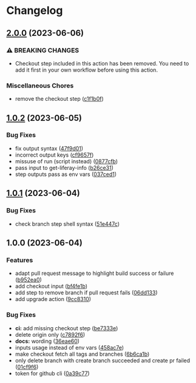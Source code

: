 # Changelog

## [2.0.0](https://github.com/lgdd/liferay-upgrade-action/compare/v1.0.2...v2.0.0) (2023-06-06)


### ⚠ BREAKING CHANGES

* Checkout step included in this action has been removed. You need to add it first in your own workflow before using this action.

### Miscellaneous Chores

* remove the checkout step ([c1f1b0f](https://github.com/lgdd/liferay-upgrade-action/commit/c1f1b0f0c6dc6c960dffc2a730d2885991aebc89))

## [1.0.2](https://github.com/lgdd/liferay-upgrade-action/compare/v1.0.1...v1.0.2) (2023-06-05)


### Bug Fixes

* fix output syntax ([47f9d01](https://github.com/lgdd/liferay-upgrade-action/commit/47f9d0134488467bbffb8f3e1cf22ddc4a1eea66))
* incorrect output keys ([cf9657f](https://github.com/lgdd/liferay-upgrade-action/commit/cf9657f828478c62618b365198eb50906eac34e9))
* missuse of run (script instead) ([0877cfb](https://github.com/lgdd/liferay-upgrade-action/commit/0877cfbf5bad31f4905d3b6edd650f845aef9c82))
* pass input to get-liferay-info ([b26ce31](https://github.com/lgdd/liferay-upgrade-action/commit/b26ce31dd0fafa4857377a385eb4902423180b4f))
* step outputs pass as env vars ([037ced1](https://github.com/lgdd/liferay-upgrade-action/commit/037ced1ac2560ea8e09d7c8f261806b6863880c9))

## [1.0.1](https://github.com/lgdd/liferay-upgrade-action/compare/v1.0.0...v1.0.1) (2023-06-04)


### Bug Fixes

* check branch step shell syntax ([51e447c](https://github.com/lgdd/liferay-upgrade-action/commit/51e447c46887d0981854b0b401762866f1f9e26f))

## 1.0.0 (2023-06-04)


### Features

* adapt pull request message to highlight build success or failure ([b952ea0](https://github.com/lgdd/liferay-upgrade-action/commit/b952ea09de6de3a1ff08d50c8f1def8059dde074))
* add checkout input ([bf4fe1b](https://github.com/lgdd/liferay-upgrade-action/commit/bf4fe1ba39cb60b9576c4c29e1e9d242171686c1))
* add step to remove branch if pull request fails ([06dd133](https://github.com/lgdd/liferay-upgrade-action/commit/06dd133ce934487270431ff30f38804382305c3e))
* add upgrade action ([9cc8310](https://github.com/lgdd/liferay-upgrade-action/commit/9cc8310e4326d049803b746ce2f157fcca1874a2))


### Bug Fixes

* **ci:** add missing checkout step ([be7333e](https://github.com/lgdd/liferay-upgrade-action/commit/be7333e3fd7bdd8636a2eab068324986b5bb7e3c))
* delete origin only ([c7892f6](https://github.com/lgdd/liferay-upgrade-action/commit/c7892f6c9c73f71994fd21e1fe818ccbea18a39a))
* **docs:** wording ([36eae60](https://github.com/lgdd/liferay-upgrade-action/commit/36eae6071193e8bd462fe71479ae7bd33c611162))
* inputs usage instead of env vars ([458ac7e](https://github.com/lgdd/liferay-upgrade-action/commit/458ac7e2e27b6485dab776e99f4c6938c6e07aab))
* make checkout fetch all tags and branches ([6b6ca1b](https://github.com/lgdd/liferay-upgrade-action/commit/6b6ca1be9d18ad2bed3d3a8e05fab2e6f3e2a814))
* only delete branch with create branch succeeded and create pr failed ([01cf9f6](https://github.com/lgdd/liferay-upgrade-action/commit/01cf9f6c9001f9634b87b9e878089aefa60e61e0))
* token for github cli ([0a39c77](https://github.com/lgdd/liferay-upgrade-action/commit/0a39c77b05b49611c545f24821082b79740d301b))
